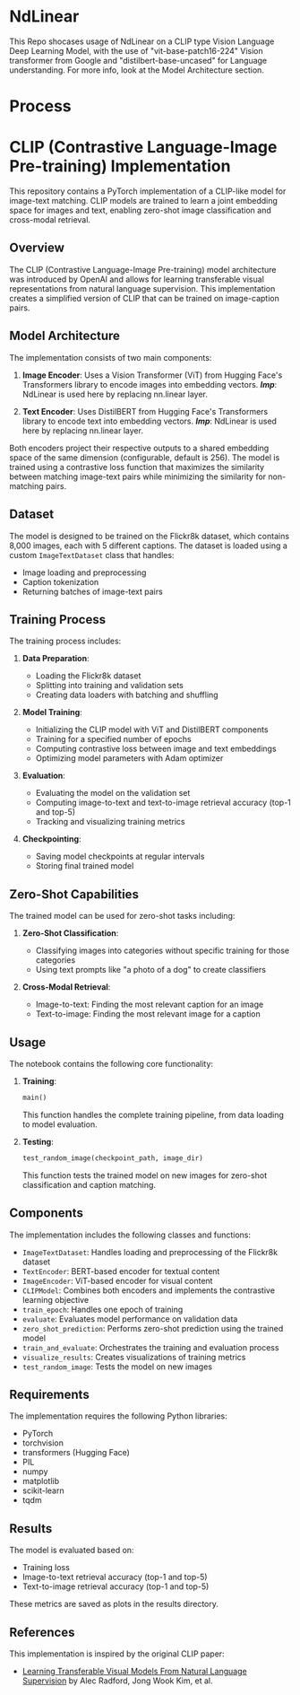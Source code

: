 # NdLinear
This Repo shocases usage of NdLinear on a CLIP type Vision Language Deep Learning Model, with the use of "vit-base-patch16-224" Vision transformer from Google and "distilbert-base-uncased" for Language understanding. For more info, look at the Model Architecture section.
# Process
# CLIP (Contrastive Language-Image Pre-training) Implementation

This repository contains a PyTorch implementation of a CLIP-like model for image-text matching. CLIP models are trained to learn a joint embedding space for images and text, enabling zero-shot image classification and cross-modal retrieval.

## Overview

The CLIP (Contrastive Language-Image Pre-training) model architecture was introduced by OpenAI and allows for learning transferable visual representations from natural language supervision. This implementation creates a simplified version of CLIP that can be trained on image-caption pairs.

## Model Architecture

The implementation consists of two main components:

1. **Image Encoder**: Uses a Vision Transformer (ViT) from Hugging Face's Transformers library to encode images into embedding vectors.
   ***Imp***: NdLinear is used here by replacing nn.linear layer.

2. **Text Encoder**: Uses DistilBERT from Hugging Face's Transformers library to encode text into embedding vectors.
   ***Imp***: NdLinear is used here by replacing nn.linear layer.

Both encoders project their respective outputs to a shared embedding space of the same dimension (configurable, default is 256). The model is trained using a contrastive loss function that maximizes the similarity between matching image-text pairs while minimizing the similarity for non-matching pairs.

## Dataset

The model is designed to be trained on the Flickr8k dataset, which contains 8,000 images, each with 5 different captions. The dataset is loaded using a custom `ImageTextDataset` class that handles:

- Image loading and preprocessing
- Caption tokenization
- Returning batches of image-text pairs

## Training Process

The training process includes:

1. **Data Preparation**: 
   - Loading the Flickr8k dataset
   - Splitting into training and validation sets
   - Creating data loaders with batching and shuffling

2. **Model Training**:
   - Initializing the CLIP model with ViT and DistilBERT components
   - Training for a specified number of epochs
   - Computing contrastive loss between image and text embeddings
   - Optimizing model parameters with Adam optimizer

3. **Evaluation**:
   - Evaluating the model on the validation set
   - Computing image-to-text and text-to-image retrieval accuracy (top-1 and top-5)
   - Tracking and visualizing training metrics

4. **Checkpointing**:
   - Saving model checkpoints at regular intervals
   - Storing final trained model

## Zero-Shot Capabilities

The trained model can be used for zero-shot tasks including:

1. **Zero-Shot Classification**: 
   - Classifying images into categories without specific training for those categories
   - Using text prompts like "a photo of a dog" to create classifiers

2. **Cross-Modal Retrieval**:
   - Image-to-text: Finding the most relevant caption for an image
   - Text-to-image: Finding the most relevant image for a caption

## Usage

The notebook contains the following core functionality:

1. **Training**: 
   ```python
   main()
   ```
   This function handles the complete training pipeline, from data loading to model evaluation.

2. **Testing**:
   ```python
   test_random_image(checkpoint_path, image_dir)
   ```
   This function tests the trained model on new images for zero-shot classification and caption matching.

## Components

The implementation includes the following classes and functions:

- `ImageTextDataset`: Handles loading and preprocessing of the Flickr8k dataset
- `TextEncoder`: BERT-based encoder for textual content
- `ImageEncoder`: ViT-based encoder for visual content
- `CLIPModel`: Combines both encoders and implements the contrastive learning objective
- `train_epoch`: Handles one epoch of training
- `evaluate`: Evaluates model performance on validation data
- `zero_shot_prediction`: Performs zero-shot prediction using the trained model
- `train_and_evaluate`: Orchestrates the training and evaluation process
- `visualize_results`: Creates visualizations of training metrics
- `test_random_image`: Tests the model on new images

## Requirements

The implementation requires the following Python libraries:
- PyTorch
- torchvision
- transformers (Hugging Face)
- PIL
- numpy
- matplotlib
- scikit-learn
- tqdm

## Results

The model is evaluated based on:
- Training loss
- Image-to-text retrieval accuracy (top-1 and top-5)
- Text-to-image retrieval accuracy (top-1 and top-5)

These metrics are saved as plots in the results directory.

## References

This implementation is inspired by the original CLIP paper:
- [Learning Transferable Visual Models From Natural Language Supervision](https://arxiv.org/abs/2103.00020) by Alec Radford, Jong Wook Kim, et al.
